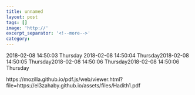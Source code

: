 ```yaml
---
title: unnamed
layout: post
tags: []
image: 'http://'
excerpt_separator: '<!--more-->'
category: 
---
```

2018-02-08 14:50:03 Thursday 2018-02-08 14:50:04 Thursday2018-02-08 14:50:05 Thursday2018-02-08 14:50:06 Thursday2018-02-08 14:50:06 Thursday 

<!--more-->

<div class="url">https://mozilla.github.io/pdf.js/web/viewer.html?file=https://el3zahaby.github.io/assets/files/Hadith1.pdf</div>